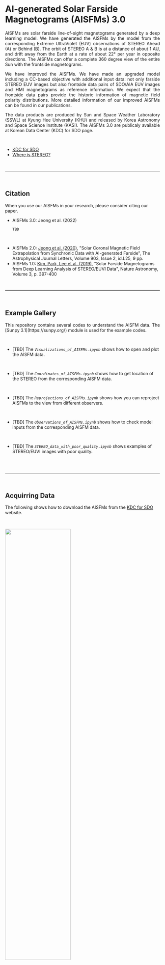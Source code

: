 # AI-generated Solar Farside Magnetograms (AISFMs) 3.0

<p align="justify">
     AISFMs are solar farside line-of-sight magnetograms generated by a deep learning model.
     We have generated the AISFMs by the model from the corresponding Extreme UltraViolet (EUV) observations of STEREO Ahead (A) or Behind (B).
     The orbit of STEREO A & B is at a distance of about 1 AU, and drift away from the Earth at a rate of about 22° per year in opposite directions.
     The AISFMs can offer a complete 360 degree view of the entire Sun with the frontside magnetograms.
</p>
<p align="justify">
     We have improved the AISFMs. We have made an upgraded model including a CC-based objective with additional input data: not only farside STEREO EUV images but also frontside data pairs of SDO/AIA EUV images and HMI magnetograms as reference information.
     We expect that the frontside data pairs provide the historic information of magnetic field polarity distributions.
     More detailed information of our improved AISFMs can be found in our publications.
</p>
<p align="justify">
     The data products are produced by Sun and Space Weather Laboratory (SSWL) at Kyung Hee University (KHU) and released by Korea Astronomy and Space Science Institute (KASI).
     The AISFMs 3.0 are publicaly available at Korean Data Center (KDC) for SDO page.
</p>
<br/>

* [KDC for SDO](http://sdo.kasi.re.kr/)
* [Where is STEREO?](https://stereo-ssc.nascom.nasa.gov/cgi-bin/make_where_gif) 

<br/>

------------

<br/>

## Citation

When you use our AISFMs in your research, please consider citing our paper.

* AISFMs 3.0: Jeong et al. (2022)

      TBD

<br/>

* AISFMs 2.0: [Jeong et al. (2020)](https://iopscience.iop.org/article/10.3847/2041-8213/abc255), "Solar Coronal Magnetic Field Extrapolation from Synchronic Data with AI-generated Farside", The Astrophysical Journal Letters, Volume 903, Issue 2, id.L25, 9 pp.
* AISFMs 1.0: [Kim, Park, Lee et al. (2019)](https://www.nature.com/articles/s41550-019-0711-5), "Solar Farside Magnetograms from Deep Learning Analysis of STEREO/EUVI Data", Nature Astronomy, Volume 3, p. 397-400


<br/>

------------

<br/>


## Example Gallery

<p align="justify">
     This repository contains several codes to understand the AISFM data. The [Sunpy 3.1](https://sunpy.org/) module is used for the example codes.
</p>

<br/>

* [TBD] The <code>*Visualizations_of_AISFMs.ipynb*</code> shows how to open and plot the AISFM data. 
<br/>

* [TBD] The <code>*Coordinates_of_AISFMs.ipynb*</code> shows how to get location of the STEREO from the corresponding AISFM data.
<br/>

* [TBD] The <code>*Reprojections_of_AISFMs.ipynb*</code> shows how you can reproject AISFMs to the view from different observers. 
<br/>

* [TBD] The <code>*Observations_of_AISFMs.ipynb*</code> shows how to check model inputs from the corresponding AISFM data.
<br/>

* [TBD] The <code>*STEREO_data_with_poor_quality.ipynb*</code> shows examples of STEREO/EUVI images with poor quality.  
<br/>

<br/>

------------

<br/>


## Acquirring Data 

The following shows how to download the AISFMs from the [KDC for SDO](http://sdo.kasi.re.kr/) website.

<br/>

<img src="https://user-images.githubusercontent.com/68056295/130034571-9a51fd51-10fe-491e-9a9e-ed7ccc4013b6.png" width="65%" height="60%"></center>

<br/>

<img src="https://user-images.githubusercontent.com/68056295/130039580-32166a3e-b383-489f-82b2-faa023551dcc.png" width="65%" height="60%"></center>

<br/>

------------

<br/>


## Deep Learning Code

We used *Pix2PixCC* model to generate the AISFMs 3.0, and the codes are available at https://github.com/JeongHyunJin/Pix2PixCC. <br/>

We trained the model as below:

      python pix2pixCC_Train.py \
      --dataset_name 'aisfm_v3' \
      --data_format_input 'fits' --data_format_target 'fits' \
      --input_ch 7 --target_ch 1 --ch_balance 1.5 \
      --n_downsample 5 --n_gf 40 --n_df 40 \
      --padding_size 62 --display_scale 150 \
      --input_dir_train '../Datasets/Train_data/Train_input' \
      --target_dir_train '../Datasets/Train_data/Train_output' \
      --n_epochs 150 --save_freq 10000 --display_freq 5000

<br/>

We generate AISFMs by the tranined model as below:

      python pix2pixCC_Test.py \
      --dataset_name 'aisfm_v3' \
      --data_format_input 'fits' --data_format_target 'fits' \
      --input_ch 7 --target_ch 1 \
      --n_downsample 5 --n_gf 40 \
      --input_dir_test '../STEREO_Datasets' \
      --iteration 760000

<br/>

<br/>
